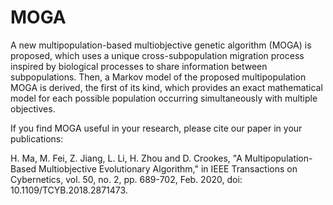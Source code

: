 # MOGA
A new multipopulation-based multiobjective genetic algorithm (MOGA) is proposed, which uses a unique cross-subpopulation migration process inspired by biological processes to share information between subpopulations. Then, a Markov model of the proposed multipopulation MOGA is derived, the first of its kind, which provides an exact mathematical model for each possible population occurring simultaneously with multiple objectives. 

If you find MOGA useful in your research, please cite our paper in your publications:

H. Ma, M. Fei, Z. Jiang, L. Li, H. Zhou and D. Crookes, "A Multipopulation-Based Multiobjective Evolutionary Algorithm," in IEEE Transactions on Cybernetics, vol. 50, no. 2, pp. 689-702, Feb. 2020, doi: 10.1109/TCYB.2018.2871473.
